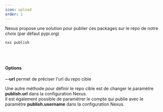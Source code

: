 ```yaml
---
icon: upload
order: 1
---
```

Nexus propose une solution pour publier ces packages sur le repo de notre choix (par défaut pypi.org)

```console
nxs publish
```
<br><br>
#### Options

**--url** permet de préciser l'url du repo cible

Une autre méthode pour définir le repo cible est de changer le paramètre **publish.url** dans la configuration Nexus.<br>
Il est également possible de paramétrer le compte qui publie avec le paramètre **publish.username** dans la configuration Nexus.